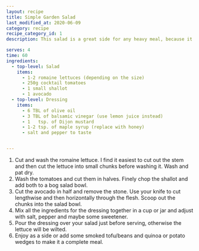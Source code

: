 ```yaml
---
layout: recipe
title: Simple Garden Salad
last_modified_at: 2020-06-09
category: recipe
recipe_category_id: 1
description: This salad is a great side for any heavy meal, because it is light and fresh. I personally just love raw cocktail tomatoes, they're a must in any salad. However, the trickiest part is the dressing, if it's not good, the salad won't taste at all, but if it's good you might just eat the whole bowl and forget about your main! Sometimes I'll add some pan-fried tofu or beans to this salad and have it as a main with some toasted rye bread on the side... perfect if it's hot outside and you feel like have something refreshing.

serves: 4
time: 60
ingredients:
  - top-level: Salad
    items:
      - 1-2 romaine lettuces (depending on the size)
      - 250g cocktail tomatoes
      - 1 small shallot
      - 1 avocado
  - top-level: Dressing
    items:
      - 6 TBL of olive oil
      - 3 TBL of balsamic vinegar (use lemon juice instead)
      - 1	tsp. of Dijon mustard
      - 1-2 tsp. of maple syrup (replace with honey)
      - salt and pepper to taste


---
```

1.	Cut and wash the romaine lettuce. I find it easiest to cut out the stem and then cut the lettuce into small chunks before washing it. Wash and pat dry.
2.	Wash the tomatoes and cut them in halves. Finely chop the shallot and add both to a bog salad bowl.
3.	Cut the avocado in half and remove the stone. Use your knife to cut lengthwise and then horizontally through the flesh. Scoop out the chunks into the salad bowl.
4.	Mix all the ingredients for the dressing together in a cup or jar and adjust with salt, pepper and maybe some sweetener.
5.	Pour the dressing over your salad just before serving, otherwise the lettuce will be wilted.
6.	Enjoy as a side or add some smoked tofu/beans and quinoa or potato wedges to make it a complete meal.
